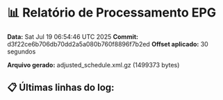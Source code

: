 # 📊 Relatório de Processamento EPG

**Data:** Sat Jul 19 06:54:46 UTC 2025
**Commit:** d3f22ce6b706db70dd2a5a080b760f8896f7b2ed
**Offset aplicado:** 30 segundos

**Arquivo gerado:** adjusted_schedule.xml.gz (1499373 bytes)

## 📋 Últimas linhas do log:
```
```
